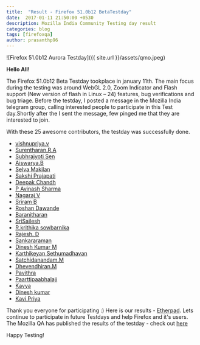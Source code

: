 ```yaml
---
title:  "Result - Firefox 51.0b12 BetaTestday"
date:  2017-01-11 21:50:00 +0530
description: Mozilla India Community Testing day result
categories: blog
tags: [firefoxqa]
author: prasanthp96
---
```


![Firefox 51.0b12 Aurora Testday]({{ site.url }}/assets/qmo.jpeg)


**Hello All!**

<p>The  Firefox 51.0b12 Beta  Testday tookplace in january 11th. The main focus during the testing was around  WebGL 2.0, Zoom Indicator and Flash support (New version of flash in Linux – 24) features, bug verifications and bug triage. Before the testday, I posted a message in the Mozilla India telegram group, calling interested people to participate in this Test day.Shortly after the I sent the message, few pinged me that they are interested to join.</p>
<p>With these 25 awesome contributors, the testday was successfully done.</p>


- [vishnupriya.v](https://twitter.com/vkpriya15)
- [Surentharan.R.A](https://twitter.com/surentharan7)
- [Subhrajyoti Sen](https://twitter.com/iamsubhrajyoti)
- [Aiswarya.B](https://twitter.com/Aishwarya_Bala5)
- [Selva Makilan](https://twitter.com/selva_makilan)
- [Sakshi Prajapati](https://twitter.com/sakshiPrajapti)
- [Deepak Chandh](https://twitter.com/deepakchandh)
- [P Avinash Sharma]()
- [Nagaraj V](https://twitter.com/nagarajnaidu921)
- [Sriram B](https://twitter.com/RamjiSriram23)
- [Roshan Dawande](https://twitter.com/RoshanDawande)
- [Baranitharan](https://twitter.com/baranicool)
- [SriSailesh](https://twitter.com/saileshbaskar1)
- [R.krithika sowbarnika](https://twitter.com/Ragava25)
- [Rajesh. D](https://twitter.com/rajeshhacker023)
- [Sankararaman](https://twitter.com/iamsanga7)
- [Dinesh Kumar M](https://twitter.com/Dhinesh_Kumar_M)
- [Karthikeyan Sethumadhavan](https://twitter.com/im_karthimadav7)
- [Satchidanandam.M](https://twitter.com/riseofthehood)
- [Dhevendhiran.M](https://twitter.com/dhevendhiran111)
- [Pavithra]()
- [Paarttipaabhalaji](https://twitter.com/paarilovely)
- [Kavya](https://twitter.com/vinosri99)
- [Dinesh kumar](https://twitter.com/Dhinesh_Kumar_M)
- [Kavi Priya ](https://twitter.com/Kavianandha0594)

Thank you everyone for participating :)
Here is our results - [Etherpad](https://public.etherpad-mozilla.org/p/MozillaIndiaQA-testday-20170106). Lets continue to participate in future Testdays and help Firefox and it's users.
The Mozilla QA has published the results of the testday - check out [here](https://quality.mozilla.org/2017/01/firefox-51-beta-12-testday-results)
<p>Happy Testing!</p>
